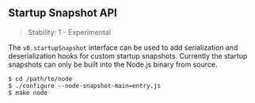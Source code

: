 ## Startup Snapshot API

<!-- YAML
added:
  - v18.6.0
  - v16.17.0
-->

> Stability: 1 - Experimental

The `v8.startupSnapshot` interface can be used to add serialization and
deserialization hooks for custom startup snapshots. Currently the startup
snapshots can only be built into the Node.js binary from source.

```console
$ cd /path/to/node
$ ./configure --node-snapshot-main=entry.js
$ make node